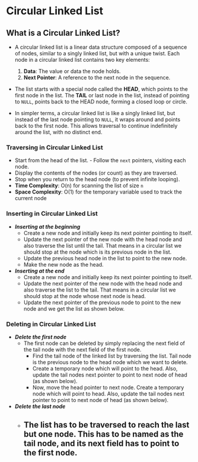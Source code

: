 # Circular Linked List
## What is a Circular Linked List?
- A circular linked list is a linear data structure composed of a sequence of nodes, similar to a singly linked list, but with a unique twist. Each node in a circular linked list contains two key elements:

  1. **Data**: The value or data the node holds.
  2. **Next Pointer**: A reference to the next node in the sequence.

- The list starts with a special node called the **HEAD**, which points to the first node in the list. The **TAIL** or last node in the list, instead of pointing to `NULL`, points back to the HEAD node, forming a closed loop or circle.
- In simpler terms, a circular linked list is like a singly linked list, but instead of the last node pointing to `NULL`, it wraps around and points back to the first node. This allows traversal to continue indefinitely around the list, with no distinct end.

### Traversing in Circular Linked List 
- Start from the head of the list. - Follow the `next` pointers, visiting each node. 
- Display the contents of the nodes (or count) as they are traversed. 
- Stop when you return to the head node (to prevent infinite looping). 
- **Time Complexity**: O(n) for scanning the list of size `n`
- **Space Complexity**: O(1) for the temporary variable used to track the current node
### Inserting in Circular Linked List
- ***Inserting at the beginning***
	- Create a new node and initially keep its next pointer pointing to itself.
	- Update the next pointer of the new node with the head node and also traverse the list until the tail. That means in a circular list we should stop at the node which is its previous node in the list.
	- Update the previous head node in the list to point to the new node.
	- Make the new node as the head.
- ***Inserting at the end***
	- Create a new node and initially keep its next pointer pointing to itself.
	- Update the next pointer of the new node with the head node and also traverse the list to the tail. That means in a circular list we should stop at the node whose next node is head.
	- Update the next pointer of the previous node to point to the new node and we get the list as shown below.

### Deleting in Circular Linked List
- ***Delete the first node***
	- The first node can be deleted by simply replacing the next field of the tail node with the next field of the first node. 
		- Find the tail node of the linked list by traversing the list. Tail node is the previous node to the head node which we want to delete.
		- Create a temporary node which will point to the head. Also, update the tail nodes next pointer to point to next node of head (as shown below).
		- Now, move the head pointer to next node. Create a temporary node which will point to head. Also, update the tail nodes next pointer to point to next node of head (as shown below).
- ***Delete the last node***
	- The list has to be traversed to reach the last but one node. This has to be named as the tail node, and its next field has to point to the first node. 
		- 